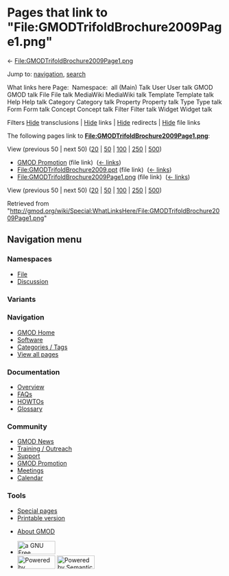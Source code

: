<div id="mw-page-base" class="noprint">

</div>

<div id="mw-head-base" class="noprint">

</div>

<div id="content" class="mw-body" role="main">

<span id="top"></span>

<div id="mw-js-message" style="display:none;">

</div>



# <span dir="auto">Pages that link to "File:GMODTrifoldBrochure2009Page1.png"</span>

<div id="bodyContent">

<div id="contentSub">

←
[File:GMODTrifoldBrochure2009Page1.png](/wiki/File:GMODTrifoldBrochure2009Page1.png "File:GMODTrifoldBrochure2009Page1.png")

</div>

<div id="jump-to-nav" class="mw-jump">

Jump to: [navigation](#mw-navigation), [search](#p-search)

</div>

<div id="mw-content-text">

What links here Page:  Namespace:  all (Main) Talk User User talk GMOD
GMOD talk File File talk MediaWiki MediaWiki talk Template Template talk
Help Help talk Category Category talk Property Property talk Type Type
talk Form Form talk Concept Concept talk Filter Filter talk Widget
Widget talk

Filters
[Hide](/mediawiki/index.php?title=Special:WhatLinksHere/File:GMODTrifoldBrochure2009Page1.png&hidetrans=1 "Special:WhatLinksHere/File:GMODTrifoldBrochure2009Page1.png")
transclusions \|
[Hide](/mediawiki/index.php?title=Special:WhatLinksHere/File:GMODTrifoldBrochure2009Page1.png&hidelinks=1 "Special:WhatLinksHere/File:GMODTrifoldBrochure2009Page1.png")
links \|
[Hide](/mediawiki/index.php?title=Special:WhatLinksHere/File:GMODTrifoldBrochure2009Page1.png&hideredirs=1 "Special:WhatLinksHere/File:GMODTrifoldBrochure2009Page1.png")
redirects \|
[Hide](/mediawiki/index.php?title=Special:WhatLinksHere/File:GMODTrifoldBrochure2009Page1.png&hideimages=1 "Special:WhatLinksHere/File:GMODTrifoldBrochure2009Page1.png")
file links

The following pages link to
**[File:GMODTrifoldBrochure2009Page1.png](/wiki/File:GMODTrifoldBrochure2009Page1.png "File:GMODTrifoldBrochure2009Page1.png")**:

View (previous 50 \| next 50)
([20](/mediawiki/index.php?title=Special:WhatLinksHere/File:GMODTrifoldBrochure2009Page1.png&limit=20 "Special:WhatLinksHere/File:GMODTrifoldBrochure2009Page1.png")
\|
[50](/mediawiki/index.php?title=Special:WhatLinksHere/File:GMODTrifoldBrochure2009Page1.png&limit=50 "Special:WhatLinksHere/File:GMODTrifoldBrochure2009Page1.png")
\|
[100](/mediawiki/index.php?title=Special:WhatLinksHere/File:GMODTrifoldBrochure2009Page1.png&limit=100 "Special:WhatLinksHere/File:GMODTrifoldBrochure2009Page1.png")
\|
[250](/mediawiki/index.php?title=Special:WhatLinksHere/File:GMODTrifoldBrochure2009Page1.png&limit=250 "Special:WhatLinksHere/File:GMODTrifoldBrochure2009Page1.png")
\|
[500](/mediawiki/index.php?title=Special:WhatLinksHere/File:GMODTrifoldBrochure2009Page1.png&limit=500 "Special:WhatLinksHere/File:GMODTrifoldBrochure2009Page1.png"))

- [GMOD Promotion](/wiki/GMOD_Promotion "GMOD Promotion") (file link) ‎
  <span class="mw-whatlinkshere-tools">([←
  links](/mediawiki/index.php?title=Special:WhatLinksHere&target=GMOD+Promotion "Special:WhatLinksHere"))</span>
- [File:GMODTrifoldBrochure2009.ppt](/wiki/File:GMODTrifoldBrochure2009.ppt "File:GMODTrifoldBrochure2009.ppt")
  (file link) ‎ <span class="mw-whatlinkshere-tools">([←
  links](/mediawiki/index.php?title=Special:WhatLinksHere&target=File%3AGMODTrifoldBrochure2009.ppt "Special:WhatLinksHere"))</span>
- [File:GMODTrifoldBrochure2009Page1.png](/wiki/File:GMODTrifoldBrochure2009Page1.png "File:GMODTrifoldBrochure2009Page1.png")
  (file link) ‎ <span class="mw-whatlinkshere-tools">([←
  links](/mediawiki/index.php?title=Special:WhatLinksHere&target=File%3AGMODTrifoldBrochure2009Page1.png "Special:WhatLinksHere"))</span>

View (previous 50 \| next 50)
([20](/mediawiki/index.php?title=Special:WhatLinksHere/File:GMODTrifoldBrochure2009Page1.png&limit=20 "Special:WhatLinksHere/File:GMODTrifoldBrochure2009Page1.png")
\|
[50](/mediawiki/index.php?title=Special:WhatLinksHere/File:GMODTrifoldBrochure2009Page1.png&limit=50 "Special:WhatLinksHere/File:GMODTrifoldBrochure2009Page1.png")
\|
[100](/mediawiki/index.php?title=Special:WhatLinksHere/File:GMODTrifoldBrochure2009Page1.png&limit=100 "Special:WhatLinksHere/File:GMODTrifoldBrochure2009Page1.png")
\|
[250](/mediawiki/index.php?title=Special:WhatLinksHere/File:GMODTrifoldBrochure2009Page1.png&limit=250 "Special:WhatLinksHere/File:GMODTrifoldBrochure2009Page1.png")
\|
[500](/mediawiki/index.php?title=Special:WhatLinksHere/File:GMODTrifoldBrochure2009Page1.png&limit=500 "Special:WhatLinksHere/File:GMODTrifoldBrochure2009Page1.png"))

</div>

<div class="printfooter">

Retrieved from
"<http://gmod.org/wiki/Special:WhatLinksHere/File:GMODTrifoldBrochure2009Page1.png>"

</div>

<div id="catlinks" class="catlinks catlinks-allhidden">

</div>

<div class="visualClear">

</div>

</div>

</div>

<div id="mw-navigation">

## Navigation menu

<div id="mw-head">



<div id="left-navigation">

<div id="p-namespaces" class="vectorTabs" role="navigation"
aria-labelledby="p-namespaces-label">

### Namespaces

- <span id="ca-nstab-image"><a href="/wiki/File:GMODTrifoldBrochure2009Page1.png" accesskey="c"
  title="View the file page [c]">File</a></span>
- <span id="ca-talk"><a
  href="/mediawiki/index.php?title=File_talk:GMODTrifoldBrochure2009Page1.png&amp;action=edit&amp;redlink=1"
  accesskey="t"
  title="Discussion about the content page [t]">Discussion</a></span>

</div>

<div id="p-variants" class="vectorMenu emptyPortlet" role="navigation"
aria-labelledby="p-variants-label">

### 

### Variants[](#)

<div class="menu">

</div>

</div>

</div>

<div id="right-navigation">





</div>



</div>

</div>

</div>

<div id="mw-panel">

<div id="p-logo" role="banner">

<a href="/wiki/Main_Page"
style="background-image: url(http://gmod.org/images/GMOD-cogs.png);"
title="Visit the main page"></a>

</div>

<div id="p-Navigation" class="portal" role="navigation"
aria-labelledby="p-Navigation-label">

### Navigation

<div class="body">

- <span id="n-GMOD-Home">[GMOD Home](/wiki/Main_Page)</span>
- <span id="n-Software">[Software](/wiki/GMOD_Components)</span>
- <span id="n-Categories-.2F-Tags">[Categories /
  Tags](/wiki/Categories)</span>
- <span id="n-View-all-pages">[View all
  pages](/wiki/Special:AllPages)</span>

</div>

</div>

<div id="p-Documentation" class="portal" role="navigation"
aria-labelledby="p-Documentation-label">

### Documentation

<div class="body">

- <span id="n-Overview">[Overview](/wiki/Overview)</span>
- <span id="n-FAQs">[FAQs](/wiki/Category:FAQ)</span>
- <span id="n-HOWTOs">[HOWTOs](/wiki/Category:HOWTO)</span>
- <span id="n-Glossary">[Glossary](/wiki/Glossary)</span>

</div>

</div>

<div id="p-Community" class="portal" role="navigation"
aria-labelledby="p-Community-label">

### Community

<div class="body">

- <span id="n-GMOD-News">[GMOD News](/wiki/GMOD_News)</span>
- <span id="n-Training-.2F-Outreach">[Training /
  Outreach](/wiki/Training_and_Outreach)</span>
- <span id="n-Support">[Support](/wiki/Support)</span>
- <span id="n-GMOD-Promotion">[GMOD
  Promotion](/wiki/GMOD_Promotion)</span>
- <span id="n-Meetings">[Meetings](/wiki/Meetings)</span>
- <span id="n-Calendar">[Calendar](/wiki/Calendar)</span>

</div>

</div>

<div id="p-tb" class="portal" role="navigation"
aria-labelledby="p-tb-label">

### Tools

<div class="body">

- <span id="t-specialpages"><a href="/wiki/Special:SpecialPages" accesskey="q"
  title="A list of all special pages [q]">Special pages</a></span>
- <span id="t-print"><a
  href="/mediawiki/index.php?title=Special:WhatLinksHere/File:GMODTrifoldBrochure2009Page1.png&amp;printable=yes"
  rel="alternate" accesskey="p"
  title="Printable version of this page [p]">Printable version</a></span>

</div>

</div>

</div>

</div>

<div id="footer" role="contentinfo">

- <span id="footer-places-about">[About
  GMOD](/wiki/GMOD:About "GMOD:About")</span>

<!-- -->

- <span id="footer-copyrightico">[<img src="http://www.gnu.org/graphics/gfdl-logo-small.png" width="88"
  height="31" alt="a GNU Free Documentation License" />](http://www.gnu.org/licenses/fdl-1.3.html)</span>
- <span id="footer-poweredbyico">[<img src="/mediawiki/skins/common/images/poweredby_mediawiki_88x31.png"
  width="88" height="31" alt="Powered by MediaWiki" />](//www.mediawiki.org/)
  [<img
  src="/mediawiki/extensions/SemanticMediaWiki/includes/../resources/images/smw_button.png"
  width="88" height="31" alt="Powered by Semantic MediaWiki" />](https://www.semantic-mediawiki.org/wiki/Semantic_MediaWiki)</span>

<div style="clear:both">

</div>

</div>

